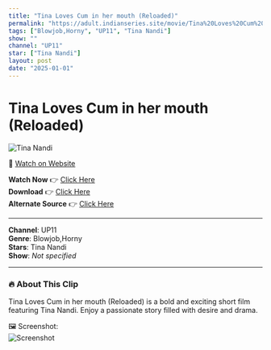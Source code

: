 ```yaml
---
title: "Tina Loves Cum in her mouth (Reloaded)"
permalink: "https://adult.indianseries.site/movie/Tina%20Loves%20Cum%20in%20her%20mouth%20(Reloaded)"
tags: ["Blowjob,Horny", "UP11", "Tina Nandi"]
show: ""
channel: "UP11"
star: ["Tina Nandi"]
layout: post
date: "2025-01-01"
---
```


# Tina Loves Cum in her mouth (Reloaded)

![Tina Nandi](https://shorts.desisins.com/wp-content/uploads/2023/05/Tina-Loves-Cum-in-her-mouth-UP-11-shorts.desisins.com_.jpg)

🔗 [Watch on Website](https://adult.indianseries.site/movie/Tina%20Loves%20Cum%20in%20her%20mouth%20(Reloaded))

**Watch Now** 👉 [Click Here](https://adult.indianseries.site/movie/Tina%20Loves%20Cum%20in%20her%20mouth%20(Reloaded))  
**Download** 👉 [Click Here](https://adult.indianseries.site/movie/Tina%20Loves%20Cum%20in%20her%20mouth%20(Reloaded))  
**Alternate Source** 👉 [Click Here](https://adult.indianseries.site/movie/Tina%20Loves%20Cum%20in%20her%20mouth%20(Reloaded))

---

**Channel**: UP11  
**Genre**: Blowjob,Horny  
**Stars**: Tina Nandi  
**Show**: *Not specified*

---

### 🔥 About This Clip

Tina Loves Cum in her mouth (Reloaded) is a bold and exciting short film featuring Tina Nandi. Enjoy a passionate story filled with desire and drama.
 
🖼️ Screenshot:  
![Screenshot](https://shorts.desisins.com/wp-content/uploads/2023/05/Tina-Loves-Cum-in-her-mouth-UP-11-shorts.desisins.com_.jpg)
